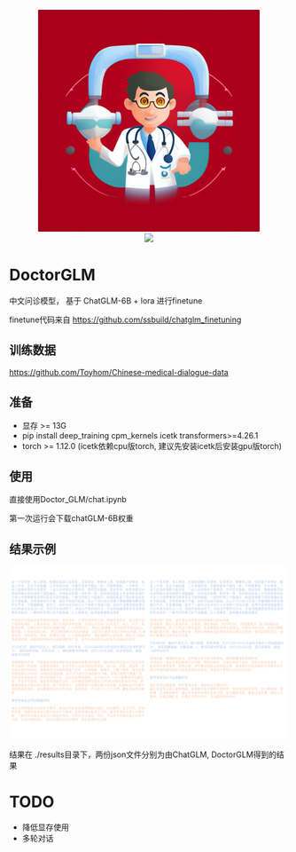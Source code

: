 <p align="center">
  <img src="imgs/logo.png" width=400px/>
  <br/>
  <img src="https://img.shields.io/badge/Version-0.0.1--alpha-brightgreen">
</p>


# DoctorGLM
中文问诊模型， 基于 ChatGLM-6B + lora 进行finetune

finetune代码来自 https://github.com/ssbuild/chatglm_finetuning
## 训练数据
https://github.com/Toyhom/Chinese-medical-dialogue-data
## 准备
- 显存 >= 13G
- pip install deep_training cpm_kernels icetk transformers>=4.26.1 
- torch >= 1.12.0 (icetk依赖cpu版torch, 建议先安装icetk后安装gpu版torch)
## 使用
直接使用Doctor_GLM/chat.ipynb


第一次运行会下载chatGLM-6B权重
## 结果示例
<p align="center">
  <img src="imgs/ret.png" width=1300px/>
  <br/>
</p>
结果在 ./results目录下，两份json文件分别为由ChatGLM, DoctorGLM得到的结果

# TODO
- 降低显存使用
- 多轮对话
